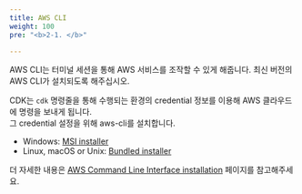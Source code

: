 ```yaml
---
title: AWS CLI
weight: 100
pre: "<b>2-1. </b>"

---
```



AWS CLI는 터미널 세션을 통해 AWS 서비스를 조작할 수 있게 해줍니다.
최신 버전의 AWS CLI가 설치되도록 해주십시오.

CDK는 `cdk` 명령줄을 통해 수행되는 환경의 credential 정보를 이용해 AWS 클라우드에 명령을 보내게 됩니다.  
그 credential 설정을 위해 aws-cli를 설치합니다.


 * Windows: [MSI installer](https://docs.aws.amazon.com/cli/latest/userguide/install-windows.html#install-msi-on-windows)
 * Linux, macOS or Unix: [Bundled installer](https://docs.aws.amazon.com/cli/latest/userguide/awscli-install-bundle.html#install-bundle-other)

더 자세한 내용은 [AWS Command Line Interface
installation](https://docs.aws.amazon.com/cli/latest/userguide/installing.html)
페이지를 참고해주세요.